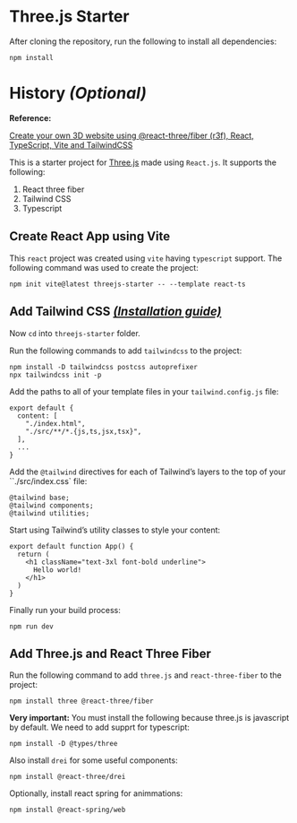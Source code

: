 # Three.js Starter

After cloning the repository, run the following to install all dependencies:

```
npm install
```

# History *(Optional)*

**Reference:**

[Create your own 3D website using @react-three/fiber (r3f), React, TypeScript, Vite and TailwindCSS](https://www.youtube.com/watch?v=MeBh3SUYqJw)

This is a starter project for [Three.js](https://threejs.org/) made using `React.js`. It supports the following:

1. React three fiber
2. Tailwind CSS 
3. Typescript

## Create React App using Vite

This `react` project was created using `vite` having `typescript` support. The following command was used to create the project:

```
npm init vite@latest threejs-starter -- --template react-ts
```

## Add Tailwind CSS [*(Installation guide)*](https://tailwindcss.com/docs/guides/vite)

Now `cd` into `threejs-starter` folder.

Run the following commands to add `tailwindcss` to the project:

```
npm install -D tailwindcss postcss autoprefixer
npx tailwindcss init -p
```

Add the paths to all of your template files in your `tailwind.config.js` file:

```
export default {
  content: [
    "./index.html",
    "./src/**/*.{js,ts,jsx,tsx}",
  ],
  ...
}
```

Add the `@tailwind` directives for each of Tailwind’s layers to the top of your ``./src/index.css` file:

```
@tailwind base;
@tailwind components;
@tailwind utilities;
```

Start using Tailwind’s utility classes to style your content:

```
export default function App() {
  return (
    <h1 className="text-3xl font-bold underline">
      Hello world!
    </h1>
  )
}
```

Finally run your build process:

```
npm run dev
```

## Add Three.js and React Three Fiber

Run the following command to add `three.js` and `react-three-fiber` to the project:

```
npm install three @react-three/fiber
```

**Very important:** You must install the following because three.js is javascript by default. We need to add supprt for typescript:

```
npm install -D @types/three
```

Also install `drei` for some useful components:

```
npm install @react-three/drei
```

Optionally, install react spring for animmations:

```
npm install @react-spring/web
```